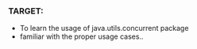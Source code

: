 ### TARGET:

* To learn the usage of java.utils.concurrent package
* familiar with the proper usage cases..